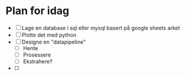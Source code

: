 # Plan for idag

- [ ] Lage en database i sql eller mysql basert på google sheets arket
- [ ] Plotte det med python
- [ ] Designe en "datapipeline"
  - [ ] Hente
  - [ ] Prosessere
  - [ ] Ekstrahere?
- [ ]

